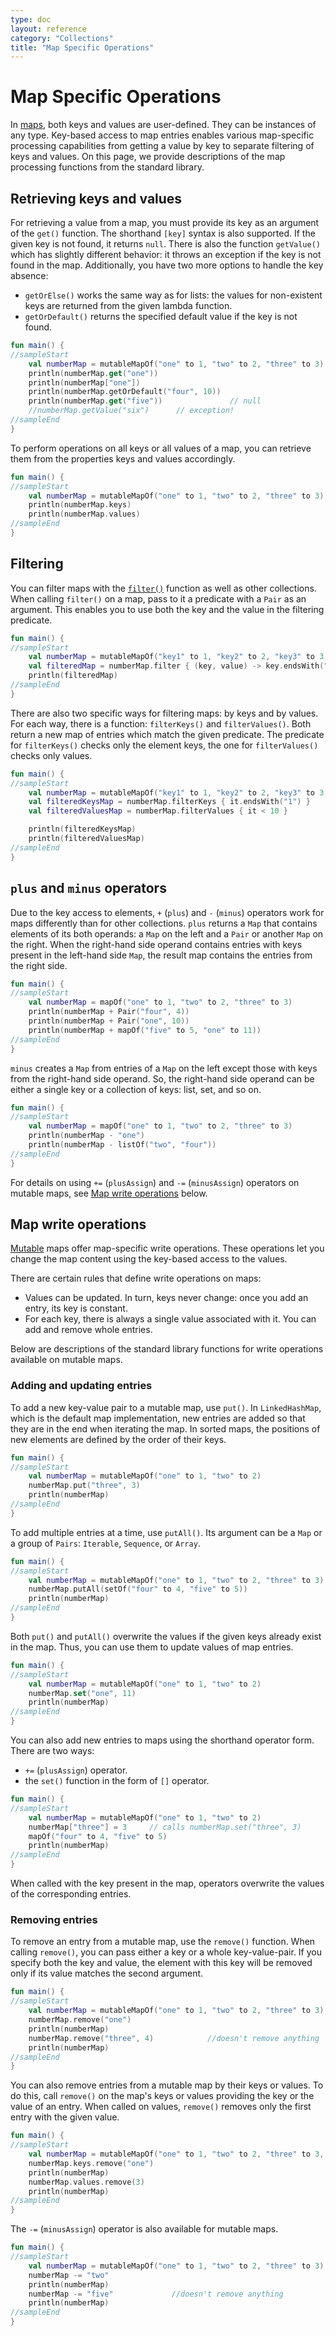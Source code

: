```yaml
---
type: doc
layout: reference
category: "Collections"
title: "Map Specific Operations"
---
```


# Map Specific Operations

In [maps](collections-overview.html), both keys and values are user-defined. They can be instances of any type.
Key-based access to map entries enables various map-specific processing capabilities from getting a value by key to separate filtering of keys and values.
On this page, we provide descriptions of the map processing functions from the standard library.

## Retrieving keys and values

For retrieving a value from a map, you must provide its key as an argument of the `get()` function.
The shorthand `[key]` syntax is also supported. If the given key is not found, it returns `null`.
There is also the function `getValue()` which has slightly different behavior: it throws an exception if the key is not found in the map.
Additionally, you have two more options to handle the key absence: 

* `getOrElse()` works the same way as for lists: the values for non-existent keys are returned from the given lambda function.
* `getOrDefault()` returns the specified default value if the key is not found.

<div class="sample" markdown="1" theme="idea" data-min-compiler-version="1.3">

```kotlin
fun main() {
//sampleStart
    val numberMap = mutableMapOf("one" to 1, "two" to 2, "three" to 3)
    println(numberMap.get("one"))
    println(numberMap["one"])
    println(numberMap.getOrDefault("four", 10))
    println(numberMap.get("five"))               // null
    //numberMap.getValue("six")      // exception!
//sampleEnd
}

```
</div>

To perform operations on all keys or all values of a map, you can retrieve them from the properties keys and values accordingly.

<div class="sample" markdown="1" theme="idea" data-min-compiler-version="1.3">

```kotlin
fun main() {
//sampleStart
    val numberMap = mutableMapOf("one" to 1, "two" to 2, "three" to 3)
    println(numberMap.keys)
    println(numberMap.values)
//sampleEnd
}

```
</div>

## Filtering

You can filter maps with the [`filter()`](collection-filtering.html) function as well as other collections.
When calling `filter()` on a map, pass to it a predicate with a `Pair` as an argument.
This enables you to use both the key and the value in the filtering predicate.

<div class="sample" markdown="1" theme="idea" data-min-compiler-version="1.3">

```kotlin
fun main() {
//sampleStart
    val numberMap = mutableMapOf("key1" to 1, "key2" to 2, "key3" to 3, "key11" to 11)
    val filteredMap = numberMap.filter { (key, value) -> key.endsWith("1") && value > 10}
    println(filteredMap)
//sampleEnd
}

```
</div>

There are also two specific ways for filtering maps: by keys and by values.
For each way, there is a function: `filterKeys()` and `filterValues()`.
Both return a new map of entries which match the given predicate.
The predicate for `filterKeys()` checks only the element keys, the one for `filterValues()` checks only values.

<div class="sample" markdown="1" theme="idea" data-min-compiler-version="1.3">

```kotlin
fun main() {
//sampleStart
    val numberMap = mutableMapOf("key1" to 1, "key2" to 2, "key3" to 3, "key11" to 11)
    val filteredKeysMap = numberMap.filterKeys { it.endsWith("1") }
    val filteredValuesMap = numberMap.filterValues { it < 10 }

    println(filteredKeysMap)
    println(filteredValuesMap)
//sampleEnd
}

```
</div>

## `plus` and `minus` operators

Due to the key access to elements, `+` (`plus`) and `-` (`minus`) operators work for maps differently than for other collections. 
`plus` returns a `Map` that contains elements of its both operands: a `Map` on the left and a `Pair` or another `Map` on the right.
When the right-hand side operand contains entries with keys present in the left-hand side `Map`, the result map contains the entries from the right side.

<div class="sample" markdown="1" theme="idea" data-min-compiler-version="1.3">

```kotlin
fun main() {
//sampleStart
    val numberMap = mapOf("one" to 1, "two" to 2, "three" to 3)
    println(numberMap + Pair("four", 4))
    println(numberMap + Pair("one", 10))
    println(numberMap + mapOf("five" to 5, "one" to 11))
//sampleEnd
}

```
</div>

`minus` creates a `Map` from entries of a `Map` on the left except those with keys from the right-hand side operand.
So, the right-hand side operand can be either a single key or a collection of keys: list, set, and so on.

<div class="sample" markdown="1" theme="idea" data-min-compiler-version="1.3">

```kotlin
fun main() {
//sampleStart
    val numberMap = mapOf("one" to 1, "two" to 2, "three" to 3)
    println(numberMap - "one")
    println(numberMap - listOf("two", "four"))
//sampleEnd
}

```
</div>

For details on using `+=` (`plusAssign`) and `-=` (`minusAssign`) operators on mutable maps, see [Map write operations](#map-write-operations) below.

## Map write operations

[Mutable](collections-overview.html#collection-types) maps offer map-specific write operations.
These operations let you change the map content using the key-based access to the values.

There are certain rules that define write operations on maps:

* Values can be updated. In turn, keys never change: once you add an entry, its key is constant.
* For each key, there is always a single value associated with it. You can add and remove whole entries.

Below are descriptions of the standard library functions for write operations available on mutable maps.

### Adding and updating entries

To  add a new key-value pair to a mutable map, use `put()`.
In `LinkedHashMap`, which is the default map implementation, new entries are added so that they are in the end when iterating the map.
In sorted maps, the positions of new elements are defined by the order of their keys. 

<div class="sample" markdown="1" theme="idea" data-min-compiler-version="1.3">

```kotlin
fun main() {
//sampleStart
    val numberMap = mutableMapOf("one" to 1, "two" to 2)
    numberMap.put("three", 3)
    println(numberMap)
//sampleEnd
}

```
</div>

To add multiple entries at a time, use `putAll()`. Its argument can be a `Map` or a group of `Pairs`: `Iterable`, `Sequence`, or `Array`.

<div class="sample" markdown="1" theme="idea" data-min-compiler-version="1.3">

```kotlin
fun main() {
//sampleStart
    val numberMap = mutableMapOf("one" to 1, "two" to 2, "three" to 3)
    numberMap.putAll(setOf("four" to 4, "five" to 5))
    println(numberMap)
//sampleEnd
}

```
</div>

Both `put()` and `putAll()` overwrite the values if the given keys already exist in the map. Thus, you can use them to update values of map entries.

<div class="sample" markdown="1" theme="idea" data-min-compiler-version="1.3">

```kotlin
fun main() {
//sampleStart
    val numberMap = mutableMapOf("one" to 1, "two" to 2)
    numberMap.set("one", 11)
    println(numberMap)
//sampleEnd
}

```
</div>

You can also add new entries to maps using the shorthand operator form. There are two ways:

* `+=` (`plusAssign`) operator.
* the `set()` function in the form of `[]` operator. 

<div class="sample" markdown="1" theme="idea" data-min-compiler-version="1.3">

```kotlin
fun main() {
//sampleStart
    val numberMap = mutableMapOf("one" to 1, "two" to 2)
    numberMap["three"] = 3     // calls numberMap.set("three", 3)
    mapOf("four" to 4, "five" to 5)
    println(numberMap)
//sampleEnd
}

```
</div>

When called with the key present in the map, operators overwrite the values of the corresponding entries. 

### Removing entries

To remove an entry from a mutable map, use the `remove()` function.
When calling `remove()`, you can pass either a key or a whole key-value-pair.
If you specify both the key and value, the element with this key will be removed only if its value matches the second argument. 

<div class="sample" markdown="1" theme="idea" data-min-compiler-version="1.3">

```kotlin
fun main() {
//sampleStart
    val numberMap = mutableMapOf("one" to 1, "two" to 2, "three" to 3)
    numberMap.remove("one")
    println(numberMap)
    numberMap.remove("three", 4)            //doesn't remove anything
    println(numberMap)
//sampleEnd
}

```
</div>

You can also remove entries from a mutable map by their keys or values.
To do this, call `remove()` on the map's keys or values providing the key or the value of an entry.
When called on values, `remove()` removes only the first entry with the given value.

<div class="sample" markdown="1" theme="idea" data-min-compiler-version="1.3">

```kotlin
fun main() {
//sampleStart
    val numberMap = mutableMapOf("one" to 1, "two" to 2, "three" to 3, "threeAgain" to 3)
    numberMap.keys.remove("one")
    println(numberMap)
    numberMap.values.remove(3)
    println(numberMap)
//sampleEnd
}

```
</div>


The `-=` (`minusAssign`) operator is also available for mutable maps. 

<div class="sample" markdown="1" theme="idea" data-min-compiler-version="1.3">

```kotlin
fun main() {
//sampleStart
    val numberMap = mutableMapOf("one" to 1, "two" to 2, "three" to 3)
    numberMap -= "two"
    println(numberMap)
    numberMap -= "five"             //doesn't remove anything
    println(numberMap)
//sampleEnd
}

```
</div>

